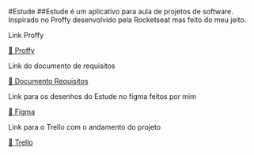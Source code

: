#Estude
##Estude é um aplicativo para aula de projetos de software. Inspirado no Proffy desenvolvido pela Rocketseat mas feito do meu jeito.

<p>Link Proffy</p> 
<a href="https://github.com/rocketseat-education/nlw-02-omnistack"> 🔗 Proffy</a>

<p>Link do documento de requisitos</p> 
<a href="https://docs.google.com/document/d/1xpl-3hg8IIzii8xnGmSBEBI4ilQEErIwBPZT-6XEmS8/edit?usp=sharing"> 🔗 Documento Requisitos</a>

<p>Link para os desenhos do Estude no figma feitos por mim</p>
<a href="https://www.figma.com/file/hqj3oof5LUK6jgzSYpuIgZ/Estude?node-id=105%3A20"> 🔗 Figma</a>

<p>Link para o Trello com o andamento do projeto</p>
<a href="https://trello.com/b/6njNnOLx/estude"> 🔗 Trello</a>
